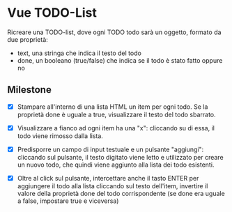 # Vue TODO-List
Ricreare una TODO-list, dove ogni TODO todo sarà un oggetto, formato da due proprietà:
  - text, una stringa che indica il testo del todo
  - done, un booleano (true/false) che indica se il todo è stato fatto oppure no

## Milestone 
- [x] Stampare all'interno di una lista HTML un item per ogni todo. Se la proprietà done è uguale a true, visualizzare il testo del todo sbarrato.
- [x] Visualizzare a fianco ad ogni item ha una "x": cliccando su di essa, il todo viene rimosso dalla lista.
- [x] Predisporre un campo di input testuale e un pulsante "aggiungi": cliccando sul pulsante, il testo digitato viene letto e utilizzato per creare un nuovo todo, che quindi viene aggiunto alla lista dei todo esistenti.
- [x] Oltre al click sul pulsante, intercettare anche il tasto ENTER per aggiungere il todo alla lista
cliccando sul testo dell'item, invertire il valore della proprietà done del todo corrispondente (se done era uguale a false, impostare true e viceversa)

